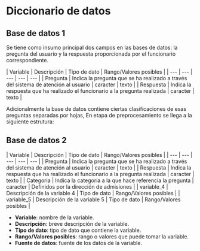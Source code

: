 # Diccionario de datos

## Base de datos 1

Se tiene como insumo principal dos campos en las bases de datos: la pregunta del usuario y la respuesta proporcionada por el funcionario correspondiente. 

| Variable | Descripción | Tipo de dato | Rango/Valores posibles | 
| --- | --- | --- | --- | --- |
| Pregunta | Indica la pregunta que se ha realizado a través del sistema de atención al usuario | caracter | texto | 
| Respuesta | Indica la respuesta que ha realizado el funcionario a la pregunta realizada | caracter | texto | 

Adicionalmente la base de datos contiene ciertas clasificaciones de esas preguntas separadas por hojas, En etapa de preprocesamiento se llega a la siguiente estrutura:

## Base de datos 2

| Variable | Descripción | Tipo de dato | Rango/Valores posibles | 
| --- | --- | --- | --- | --- |
| Pregunta | Indica la pregunta que se ha realizado a través del sistema de atención al usuario | caracter | texto | 
| Respuesta | Indica la respuesta que ha realizado el funcionario a la pregunta realizada | caracter | texto | 
| Categoria | Indica la categoria a la que hace referencia la pregunta | caracter | Definidos por la dirección de admisiones | 
| variable_4 | Descripción de la variable 4 | Tipo de dato | Rango/Valores posibles | 
| variable_5 | Descripción de la variable 5 | Tipo de dato | Rango/Valores posibles | 

- **Variable**: nombre de la variable.
- **Descripción**: breve descripción de la variable.
- **Tipo de dato**: tipo de dato que contiene la variable.
- **Rango/Valores posibles**: rango o valores que puede tomar la variable.
- **Fuente de datos**: fuente de los datos de la variable.


